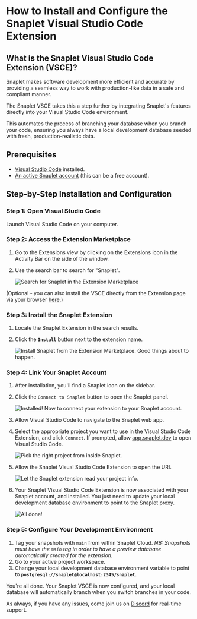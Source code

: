 # How to Install and Configure the Snaplet Visual Studio Code Extension

## **What is the Snaplet Visual Studio Code Extension (VSCE)?**

Snaplet makes software development more efficient and accurate by providing a seamless way to work with production-like data in a safe and compliant manner. 

The Snaplet VSCE takes this a step further by integrating Snaplet's features directly into your Visual Studio Code environment. 

This automates the process of branching your database when you branch your code, ensuring you always have a local development database seeded with fresh, production-realistic data. 

## **Prerequisites**

- [Visual Studio Code](https://code.visualstudio.com/) installed.
- [An active Snaplet account](https://app.snaplet.dev/) (this can be a free account).

## **Step-by-Step Installation and Configuration**

### **Step 1: Open Visual Studio Code**

Launch Visual Studio Code on your computer.

### **Step 2: Access the Extension Marketplace**

1. Go to the Extensions view by clicking on the Extensions icon in the Activity Bar on the side of the window.
2. Use the search bar to search for "Snaplet".
    
    ![Search for Snaplet in the Extension Marketplace](/img/vsce-01.webp)

(Optional - you can also install the VSCE directly from the Extension page via your browser [here](https://marketplace.visualstudio.com/items?itemName=Snaplet.snaplet-vscode).) 

### **Step 3: Install the Snaplet Extension**

1. Locate the Snaplet Extension in the search results.
2. Click the **`Install`** button next to the extension name.

    ![Install Snaplet from the Extension Marketplace. Good things about to happen.](/img/vsce-02.webp)

### **Step 4: Link Your Snaplet Account**

1. After installation, you'll find a Snaplet icon on the sidebar.
2. Click the `Connect to Snaplet` button to open the Snaplet panel.
    
    ![Installed! Now to connect your extension to your Snaplet account.](/img/vsce-03.webp)
    
3. Allow Visual Studio Code to navigate to the Snaplet web app.
4. Select the appropriate project you want to use in the Visual Studio Code Extension, and click `Connect`. If prompted, allow [app.snaplet.dev](http://app.snaplet.dev) to open Visual Studio Code.
    
    ![Pick the right project from inside Snaplet.](/img/vsce-04.webp)
    
5. Allow the Snaplet Visual Studio Code Extension to open the URI.
    
    ![Let the Snaplet extension read your project info.](/img/vsce-05.webp)
    
6. Your Snaplet Visual Studio Code Extension is now associated with your Snaplet account, and installed. You just need to update your local development database environment to point to the Snaplet proxy.

    ![All done!](/img/vsce-02.webp)

### **Step 5: Configure Your Development Environment**

1. Tag your snapshots with `main` from within Snaplet Cloud. *NB: Snapshots must have the `main` tag in order to have a preview database automatically created for the extension.*  
2. Go to your active project workspace.
3. Change your local development database environment variable to point to **`postgresql://snaplet@localhost:2345/snaplet`**.

You're all done. Your Snaplet VSCE is now configured, and your local database will automatically branch when you switch branches in your code.

As always, if you have any issues, come join us on [Discord](https://app.snaplet.dev/chat) for real-time support.